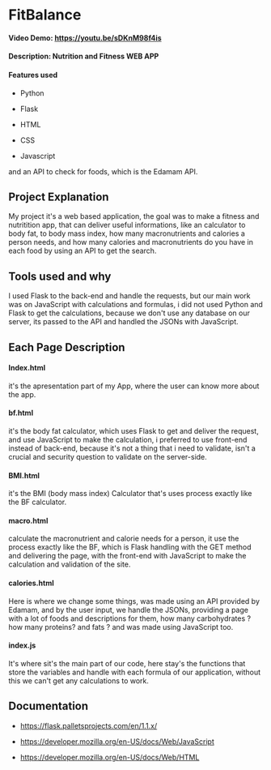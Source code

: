 
# FitBalance

#### Video Demo: <https://youtu.be/sDKnM98f4is>

#### Description: Nutrition and Fitness WEB APP



#### Features used

* Python

* Flask

* HTML

* CSS

* Javascript



and an API to check for foods, which is the Edamam API.



## Project Explanation

My project it's a web based application, the goal was to make a fitness and nutritition app, that can deliver useful informations, like an calculator to body fat, to body mass index, how many macronutrients and calories a person needs, and how many calories and macronutrients do you have in each food by using an API to get the search.


## Tools used and why
I used Flask to the back-end and handle the requests, but our main work was on JavaScript with calculations and formulas, i did not used Python and Flask to get the calculations, because we don't use any database on our server, its passed to the API and handled the JSONs with JavaScript.



## Each Page Description

#### Index.html

it's the apresentation part of my App, where the user can know more about the app.

#### bf.html

it's the body fat calculator, which uses Flask to get and deliver the request, and use JavaScript to make the calculation, i preferred to use front-end instead of back-end, because it's not a thing that i need to validate, isn't a crucial and security question to validate on the server-side.


#### BMI.html

it's the BMI (body mass index) Calculator that's uses process exactly like the BF calculator.

#### macro.html

calculate the macronutrient and calorie needs for a person, it use the process exactly like the BF, which is Flask handling with the GET method and delivering the page, with the front-end with JavaScript to make the calculation and validation of the site.

#### calories.html

Here is where we change some things, was made using an API provided by Edamam, and by the user input, we handle the JSONs, providing a page with a lot of foods and descriptions for them, how many carbohydrates ? how many proteins? and fats ? and was made using JavaScript too.

#### index.js
It's where sit's the main part of our code, here stay's the functions that store the variables and handle with each formula of our application, without this we can't get any calculations to work.

## Documentation

* https://flask.palletsprojects.com/en/1.1.x/

* https://developer.mozilla.org/en-US/docs/Web/JavaScript

* https://developer.mozilla.org/en-US/docs/Web/HTML
